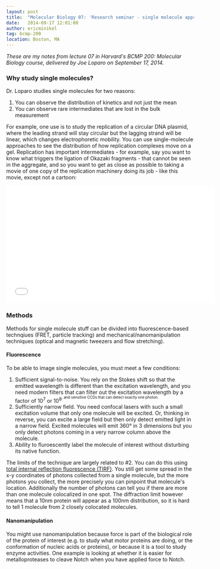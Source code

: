 ```yaml
---
layout: post
title:  "Molecular Biology 07: 'Research seminar - single molecule approaches'"
date:   2014-09-17 12:01:00
author: ericminikel
tag: bcmp-200
location: Boston, MA
---
```


*These are my notes from lecture 07 in Harvard's BCMP 200: Molecular Biology course, delivered by Joe Loparo on September 17, 2014.*

### Why study single molecules?

Dr. Loparo studies single molecules for two reasons:

1. You can observe the distribution of kinetics and not just the mean
2. You can observe rare intermediates that are lost in the bulk measurement

For example, one use is to study the replication of a circular DNA plasmid, where the leading strand will stay circular but the lagging strand will be linear, which changes electrophoretic mobility. You can use single-molecule approaches to see the distribution of how replication complexes move on a gel. Replication has important intermediates - for example, say you want to know what triggers the ligation of Okazaki fragments - that cannot be seen in the aggregate, and so you want to get as close as possible to taking a movie of one copy of the replication machinery doing its job - like this movie, except not a cartoon:

<iframe width="560" height="315" src="//www.youtube.com/embed/bee6PWUgPo8" frameborder="0" allowfullscreen></iframe>

### Methods

Methods for single molecule stuff can be divided into fluorescence-based technqiues (FRET, particle tracking) and mechanical/nanomanipulation techniques (optical and magnetic tweezers and flow stretching).

#### Fluorescence

To be able to image single molecules, you must meet a few conditions:

1. Sufficient signal-to-noise. You rely on the Stokes shift so that the emitted wavelength is different than the excitation wavelength, and you need modern filters that can filter out the excitation wavelength by a factor of 10<sup>7</sup> or 10<sup>8<sup>, and sensitive CCDs that can detect exactly one photon.
2. Sufficiently narrow field. You need confocal lasers with such a small excitation volume that only one molecule will be excited. Or, thinking in reverse, you can excite a large field but then only detect emitted light in a narrow field. Excited molecules will emit 360&deg; in 3 dimensions but you only detect photons coming in a very narrow column above the molecule.
3. Ability to fluroescently label the molecule of interest without disturbing its native function.

The limits of the technique are largely related to #2. You can do this using [total internal reflection fluorescence (TIRF)](http://en.wikipedia.org/wiki/Total_internal_reflection_fluorescence_microscope). You still get some spread in the x-y coordinates of photons collected from a single molecule, but the more photons you collect, the more precisely you can pinpoint that molecule's location. Additionally the number of photons can tell you if there are more than one molecule colocalized in one spot. The diffraction limit however means that a 10nm protein will appear as a 100nm distribution, so it is hard to tell 1 molecule from 2 closely colocated molecules.

#### Nanomanipulation

You might use nanomanipulation because force is part of the biological role of the protein of interest (e.g. to study what motor proteins are doing, or the conformation of nucleic acids or proteins), or because it is a tool to study enzyme activities. One example is looking at whether it is easier for metalloproteases to cleave Notch when you have applied force to Notch.

